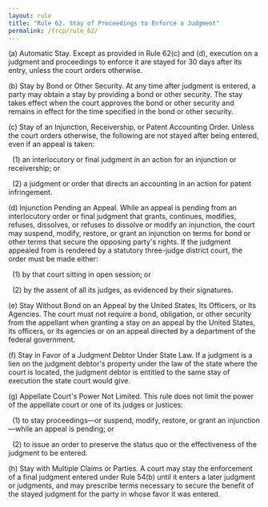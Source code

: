 ```yaml
---
layout: rule
title: "Rule 62. Stay of Proceedings to Enforce a Judgment"
permalink: /frcp/rule_62/
---
```


(a) Automatic Stay. Except as provided in Rule 62(c) and (d), execution on a judgment and proceedings to enforce it are stayed for 30 days after its entry, unless the court orders otherwise.


(b) Stay by Bond or Other Security. At any time after judgment is entered, a party may obtain a stay by providing a bond or other security. The stay takes effect when the court approves the bond or other security and remains in effect for the time specified in the bond or other security.


(c) Stay of an Injunction, Receivership, or Patent Accounting Order. Unless the court orders otherwise, the following are not stayed after being entered, even if an appeal is taken:


&nbsp;&nbsp;(1) an interlocutory or final judgment in an action for an injunction or receivership; or


&nbsp;&nbsp;(2) a judgment or order that directs an accounting in an action for patent infringement.


(d) Injunction Pending an Appeal. While an appeal is pending from an interlocutory order or final judgment that grants, continues, modifies, refuses, dissolves, or refuses to dissolve or modify an injunction, the court may suspend, modify, restore, or grant an injunction on terms for bond or other terms that secure the opposing party's rights. If the judgment appealed from is rendered by a statutory three-judge district court, the order must be made either:


&nbsp;&nbsp;(1) by that court sitting in open session; or


&nbsp;&nbsp;(2) by the assent of all its judges, as evidenced by their signatures.


(e) Stay Without Bond on an Appeal by the United States, Its Officers, or Its Agencies. The court must not require a bond, obligation, or other security from the appellant when granting a stay on an appeal by the United States, its officers, or its agencies or on an appeal directed by a department of the federal government.


(f) Stay in Favor of a Judgment Debtor Under State Law. If a judgment is a lien on the judgment debtor's property under the law of the state where the court is located, the judgment debtor is entitled to the same stay of execution the state court would give.


(g) Appellate Court's Power Not Limited. This rule does not limit the power of the appellate court or one of its judges or justices:


&nbsp;&nbsp;(1) to stay proceedings—or suspend, modify, restore, or grant an injunction—while an appeal is pending; or


&nbsp;&nbsp;(2) to issue an order to preserve the status quo or the effectiveness of the judgment to be entered.


(h) Stay with Multiple Claims or Parties. A court may stay the enforcement of a final judgment entered under Rule 54(b) until it enters a later judgment or judgments, and may prescribe terms necessary to secure the benefit of the stayed judgment for the party in whose favor it was entered.